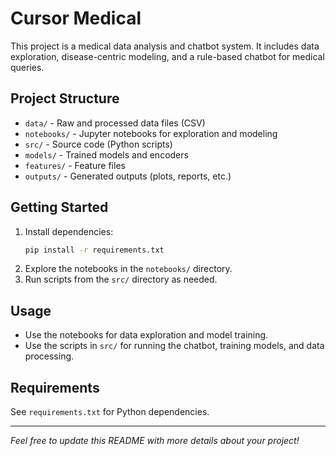 # Cursor Medical

This project is a medical data analysis and chatbot system. It includes data exploration, disease-centric modeling, and a rule-based chatbot for medical queries.

## Project Structure

- `data/` - Raw and processed data files (CSV)
- `notebooks/` - Jupyter notebooks for exploration and modeling
- `src/` - Source code (Python scripts)
- `models/` - Trained models and encoders
- `features/` - Feature files
- `outputs/` - Generated outputs (plots, reports, etc.)

## Getting Started

1. Install dependencies:
   ```bash
   pip install -r requirements.txt
   ```
2. Explore the notebooks in the `notebooks/` directory.
3. Run scripts from the `src/` directory as needed.

## Usage
- Use the notebooks for data exploration and model training.
- Use the scripts in `src/` for running the chatbot, training models, and data processing.

## Requirements
See `requirements.txt` for Python dependencies.

---

*Feel free to update this README with more details about your project!* 